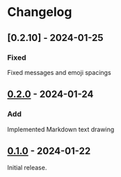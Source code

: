 # Changelog

## [0.2.10] - 2024-01-25

### Fixed

Fixed messages and emoji spacings

[0.2.1]: https://github.com/blbrdv/SimpleQuoteBot/releases/tag/v0.2.1

## [0.2.0] - 2024-01-24

### Add

Implemented Markdown text drawing

[0.2.0]: https://github.com/blbrdv/SimpleQuoteBot/releases/tag/v0.2.0

## [0.1.0] - 2024-01-22

Initial release.

[0.1.0]: https://github.com/blbrdv/SimpleQuoteBot/releases/tag/v0.1.0

